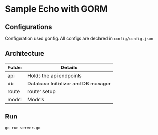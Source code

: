 # Sample Echo with GORM

## Configurations

Configuration used gonfig. All configs are declared in `config/config.json`

## Architecture

| Folder | Details                             |
| ------ | ----------------------------------- |
| api    | Holds the api endpoints             |
| db     | Database Initializer and DB manager |
| route  | router setup                        |
| model  | Models                              |

## Run

`go run server.go`
